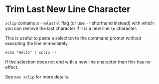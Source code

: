 # Trim Last New Line Character
`xclip` contains a `-rmlastnl` flag (or use `-r` shorthand instead) with which you can remove the last character if it is a new line `\n` character.

This is useful to paste a selection to the command prompt without executing the line immediately.
``` shell
echo "Hello" | xclip -r
```
If the selection does not end with a new line character then this has no effect.

See `man xclip` for more details.
